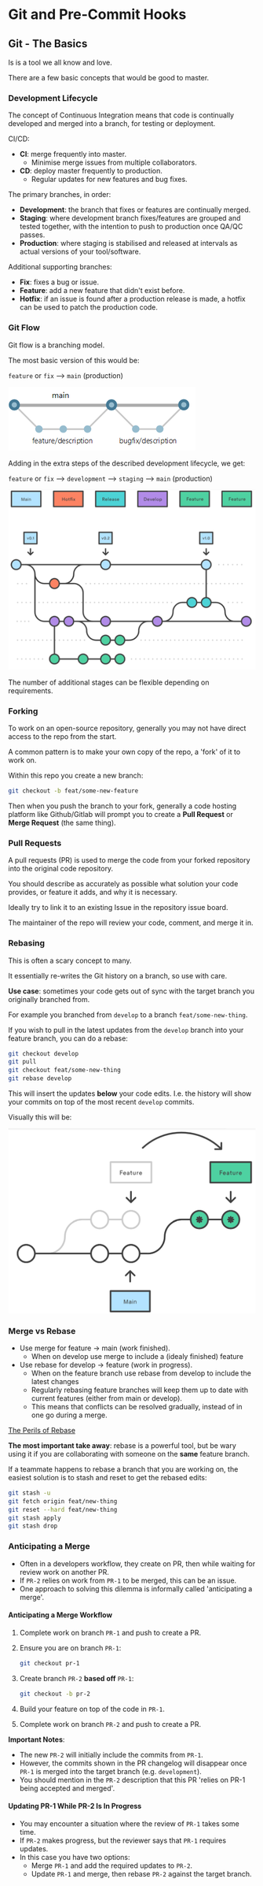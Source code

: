 # Git and Pre-Commit Hooks

## Git - The Basics

Is is a tool we all know and love.

There are a few basic concepts that would be good to master.

### Development Lifecycle

The concept of Continuous Integration means that code is
continually developed and merged into a branch, for testing
or deployment.

CI/CD:

- **CI**: merge frequently into master.
  - Minimise merge issues from multiple collaborators.
- **CD**: deploy master frequently to production.
  - Regular updates for new features and bug fixes.

The primary branches, in order:

- **Development**: the branch that fixes or features are continually merged.
- **Staging**: where development branch fixes/features are grouped and tested
  together, with the intention to push to production once QA/QC passes.
- **Production**: where staging is stabilised and released at intervals as
  actual versions of your tool/software.

Additional supporting branches:

- **Fix**: fixes a bug or issue.
- **Feature**: add a new feature that didn't exist before.
- **Hotfix**: if an issue is found after a production release is made, a hotfix
  can be used to patch the production code.

### Git Flow

Git flow is a branching model.

The most basic version of this would be:

`feature` or `fix` --> `main` (production)

![GitFlow](../../images/git_flow.png)

Adding in the extra steps of the described development lifecycle, we get:

`feature` or `fix` --> `development` --> `staging` --> `main` (production)

![GitFlow](../../images/git_flow_plus.png)

The number of additional stages can be flexible depending on requirements.

### Forking

To work on an open-source repository, generally you may not have
direct access to the repo from the start.

A common pattern is to make your own copy of the repo, a 'fork'
of it to work on.

Within this repo you create a new branch:

```bash
git checkout -b feat/some-new-feature
```

Then when you push the branch to your fork, generally a code hosting
platform like Github/Gitlab will prompt you to create a **Pull Request**
or **Merge Request** (the same thing).

### Pull Requests

A pull requests (PR) is used to merge the code from your forked
repository into the original code repository.

You should describe as accurately as possible what solution your
code provides, or feature it adds, and why it is necessary.

Ideally try to link it to an existing Issue in the repository issue board.

The maintainer of the repo will review your code, comment, and merge it in.

### Rebasing

This is often a scary concept to many.

It essentially re-writes the Git history on a branch, so
use with care.

**Use case**: sometimes your code gets out of sync with the target
branch you originally branched from.

For example you branched from `develop` to a branch `feat/some-new-thing`.

If you wish to pull in the latest updates from the `develop` branch into
your feature branch, you can do a rebase:

```bash
git checkout develop
git pull
git checkout feat/some-new-thing
git rebase develop
```

This will insert the updates **below** your code edits. I.e. the history
will show your commits on top of the most recent `develop` commits.

Visually this will be:

![Rebase](../../images/rebase.png)

### Merge vs Rebase

- Use merge for feature → main (work finished).
  - When on develop use merge to include a (idealy finished) feature
- Use rebase for develop → feature (work in progress).
  - When on the feature branch use rebase from develop to include
    the latest changes
  - Regularly rebasing feature branches will keep them up to
    date with current features (either from main or develop).
  - This means that conflicts can be resolved gradually,
    instead of in one go during a merge.

[The Perils of Rebase](https://git-scm.com/book/en/v2/Git-Branching-Rebasing)

**The most important take away**: rebase is a powerful tool, but be wary using
it if you are collaborating with someone on the **same** feature branch.

If a teammate happens to rebase a branch that you are working on, the
easiest solution is to stash and reset to get the rebased edits:

```bash
git stash -u
git fetch origin feat/new-thing
git reset --hard feat/new-thing
git stash apply
git stash drop
```

### Anticipating a Merge

- Often in a developers workflow, they create on PR, then while waiting for review
  work on another PR.
- If `PR-2` relies on work from `PR-1` to be merged, this can be an issue.
- One approach to solving this dilemma is informally called 'anticipating a merge'.

#### Anticipating a Merge Workflow

1. Complete work on branch `PR-1` and push to create a PR.

2. Ensure you are on branch `PR-1`:

   ```bash
   git checkout pr-1
   ```

3. Create branch `PR-2` **based off** `PR-1`:

   ```bash
   git checkout -b pr-2
   ```

4. Build your feature on top of the code in `PR-1`.
5. Complete work on branch `PR-2` and push to create a PR.

**Important Notes**:

- The new `PR-2` will initially include the commits from `PR-1`.
- However, the commits shown in the PR changelog will disappear once `PR-1` is merged
  into the target branch (e.g. `development`).
- You should mention in the `PR-2` description that this PR 'relies on PR-1 being
  accepted and merged'.

#### Updating PR-1 While PR-2 Is In Progress

- You may encounter a situation where the review of `PR-1` takes some time.
- If `PR-2` makes progress, but the reviewer says that `PR-1` requires updates.
- In this case you have two options:
  - Merge `PR-1` and add the required updates to `PR-2`.
  - Update `PR-1` and merge, then rebase `PR-2` against the target branch.
